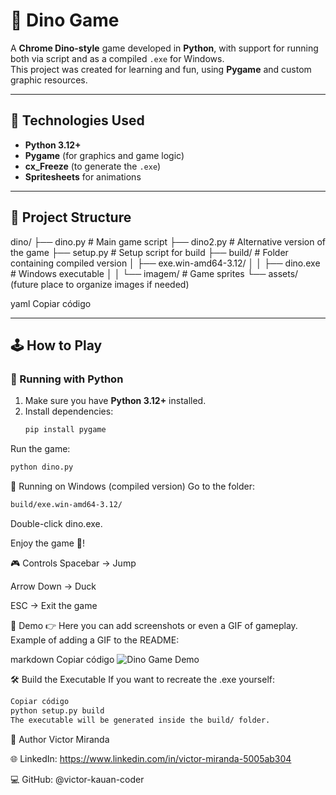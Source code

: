 # 🦖 Dino Game

A **Chrome Dino-style** game developed in **Python**, with support for running both via script and as a compiled `.exe` for Windows.  
This project was created for learning and fun, using **Pygame** and custom graphic resources.

---

## 🚀 Technologies Used
- **Python 3.12+**
- **Pygame** (for graphics and game logic)
- **cx_Freeze** (to generate the `.exe`)
- **Spritesheets** for animations

---

## 📂 Project Structure

dino/
├── dino.py # Main game script
├── dino2.py # Alternative version of the game
├── setup.py # Setup script for build
├── build/ # Folder containing compiled version
│ ├── exe.win-amd64-3.12/
│ │ ├── dino.exe # Windows executable
│ │ └── imagem/ # Game sprites
└── assets/ (future place to organize images if needed)

yaml
Copiar código

---

## 🕹️ How to Play

### 🔹 Running with Python
1. Make sure you have **Python 3.12+** installed.  
2. Install dependencies:
   ```bash
   pip install pygame
   ```
Run the game:


 ```bash
python dino.py
 ```
🔹 Running on Windows (compiled version)
Go to the folder:

```bash
build/exe.win-amd64-3.12/
```
Double-click dino.exe.


Enjoy the game 🦖!

🎮 Controls
Spacebar → Jump

Arrow Down → Duck

ESC → Exit the game

📸 Demo
👉 Here you can add screenshots or even a GIF of gameplay.
Example of adding a GIF to the README:

markdown
Copiar código
![Dino Game Demo](path/to/your_gif.gif)

🛠️ Build the Executable
If you want to recreate the .exe yourself:

```bash
Copiar código
python setup.py build
The executable will be generated inside the build/ folder.
```

👤 Author
Victor Miranda

🌐 LinkedIn: https://www.linkedin.com/in/victor-miranda-5005ab304

💻 GitHub: @victor-kauan-coder
